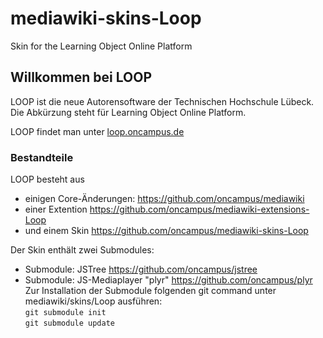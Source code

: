 # mediawiki-skins-Loop
Skin for the Learning Object Online Platform

## Willkommen bei LOOP

LOOP ist die neue Autorensoftware der Technischen Hochschule Lübeck. Die Abkürzung steht für Learning Object Online Platform. 

LOOP findet man unter [loop.oncampus.de](https://loop.oncampus.de)

### Bestandteile

LOOP besteht aus
- einigen Core-Änderungen: https://github.com/oncampus/mediawiki
- einer Extention https://github.com/oncampus/mediawiki-extensions-Loop
- und einem Skin https://github.com/oncampus/mediawiki-skins-Loop

Der Skin enthält zwei Submodules:
- Submodule: JSTree https://github.com/oncampus/jstree<br>
- Submodule: JS-Mediaplayer "plyr" https://github.com/oncampus/plyr<br>
Zur Installation der Submodule folgenden git command unter mediawiki/skins/Loop ausführen:<br>
<code>git submodule init</code><br>
<code>git submodule update</code>
